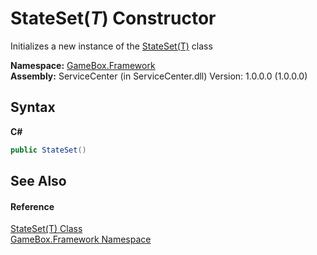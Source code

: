 # StateSet(*T*) Constructor 
 

Initializes a new instance of the <a href="5ca3a2d0-cfdd-da7c-65e7-1a3a5ba59b01">StateSet(T)</a> class

**Namespace:**&nbsp;<a href="a8957fe6-9cc0-3a6d-cd5c-a2a246efee1e">GameBox.Framework</a><br />**Assembly:**&nbsp;ServiceCenter (in ServiceCenter.dll) Version: 1.0.0.0 (1.0.0.0)

## Syntax

**C#**<br />
``` C#
public StateSet()
```


## See Also


#### Reference
<a href="5ca3a2d0-cfdd-da7c-65e7-1a3a5ba59b01">StateSet(T) Class</a><br /><a href="a8957fe6-9cc0-3a6d-cd5c-a2a246efee1e">GameBox.Framework Namespace</a><br />
